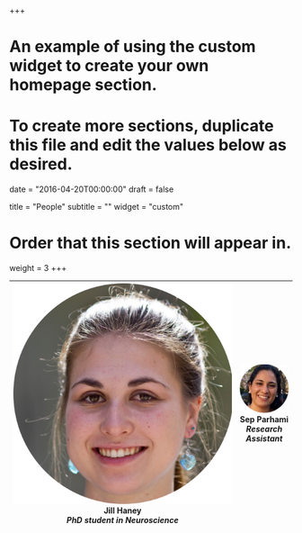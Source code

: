 +++
# An example of using the custom widget to create your own homepage section.
# To create more sections, duplicate this file and edit the values below as desired.

date = "2016-04-20T00:00:00"
draft = false

title = "People"
subtitle = ""
widget = "custom"

# Order that this section will appear in.
weight = 3
+++



|![alt text](/img/jill2.jpg "Jill Haney")  <br/> **Jill Haney** <br/> *PhD student in Neuroscience* |  ![alt text](/img/sep2.jpg "xx")  <br/> **Sep Parhami** <br/> *Research Assistant*|
|:---:|:---:|
